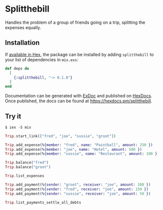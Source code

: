 # Splitthebill

Handles the problem of a group of friends going on a trip, splitting the
expenses equally.

## Installation

If [available in Hex](https://hex.pm/docs/publish), the package can be installed
by adding `splitthebill` to your list of dependencies in `mix.exs`:

```elixir
def deps do
  [
    {:splitthebill, "~> 0.1.0"}
  ]
end
```

Documentation can be generated with [ExDoc](https://github.com/elixir-lang/ex_doc)
and published on [HexDocs](https://hexdocs.pm). Once published, the docs can
be found at <https://hexdocs.pm/splitthebill>.

## Try it

```elixir
$ iex -S mix

Trip.start_link(["fred", "joe", "sussie", "groot"])

Trip.add_expense(%{member: "fred", name: "Paintball", amount: 250 })
Trip.add_expense(%{member: "joe", name: "Hotel", amount: 500 })
Trip.add_expense(%{member: "sussie", name: "Restaurant", amount: 100 })

Trip.balance("fred")
Trip.balance("groot")

Trip.list_expenses

Trip.add_payment(%{sender: "groot", receiver: "joe", amount: 100 })
Trip.add_payment(%{sender: "fred", receiver: "joe", amount: 150 })
Trip.add_payment(%{sender: "sussie", receiver: "joe", amount: 50 })

Trip.list_payments_settle_all_debts
```


